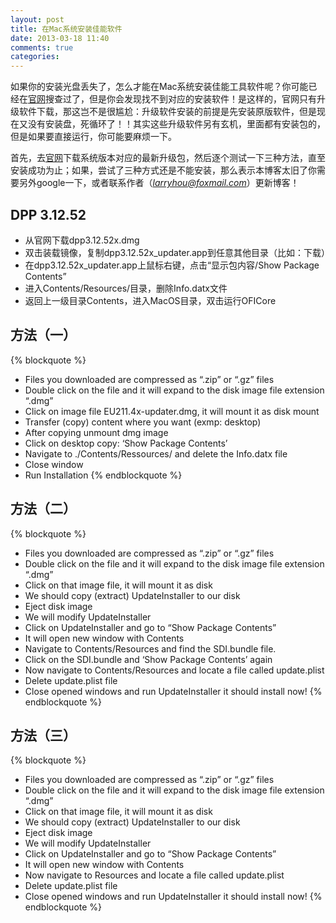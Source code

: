```yaml
---
layout: post
title: 在Mac系统安装佳能软件
date: 2013-03-18 11:40
comments: true
categories: 
---
```

[1]: http://support-cn.canon-asia.com "佳能驱动与软件官网"

如果你的安装光盘丢失了，怎么才能在Mac系统安装佳能工具软件呢？你可能已经在[官网][1]搜查过了，但是你会发现找不到对应的安装软件！是这样的，官网只有升级软件下载，那这岂不是很尴尬：升级软件安装的前提是先安装原版软件，但是现在又没有安装盘，死循环了！！其实这些升级软件另有玄机，里面都有安装包的，但是如果要直接运行，你可能要麻烦一下。<!--more-->

首先，去[官网][1]下载系统版本对应的最新升级包，然后逐个测试一下三种方法，直至安装成功为止；如果，尝试了三种方式还是不能安装，那么表示本博客太旧了你需要另外google一下，或者联系作者（*larryhou@foxmail.com*）更新博客！

## DPP 3.12.52
* 从官网下载dpp3.12.52x.dmg
* 双击装载镜像，复制dpp3.12.52x_updater.app到任意其他目录（比如：下载）
* 在dpp3.12.52x_updater.app上鼠标右键，点击“显示包内容/Show Package Contents”
* 进入Contents/Resources/目录，删除Info.datx文件
* 返回上一级目录Contents，进入MacOS目录，双击运行OFICore

## 方法（一）

{% blockquote %}
* Files you downloaded are compressed as “.zip” or “.gz” files
* Double click on the file and it will expand to the disk image file extension “.dmg”
* Click on image file EU211.4x-updater.dmg, it will mount it as disk mount
* Transfer (copy) content where you want (exmp: desktop)
* After copying unmount dmg image
* Click on desktop copy: ‘Show Package Contents’
* Navigate to ./Contents/Ressources/ and delete the Info.datx file
* Close window
* Run Installation
{% endblockquote %}

## 方法（二）
{% blockquote %}
* Files you downloaded are compressed as “.zip” or “.gz” files
* Double click on the file and it will expand to the disk image file extension “.dmg”
* Click on that image file, it will mount it as disk
* We should copy (extract) UpdateInstaller to our disk
* Eject disk image
* We will modify UpdateInstaller
* Click on UpdateInstaller and go to “Show Package Contents”
* It will open new window with Contents
* Navigate to Contents/Resources and find the SDI.bundle file.
* Click on the SDI.bundle and ‘Show Package Contents’ again
* Now navigate to Contents/Resources and locate a file called update.plist
* Delete update.plist file
* Close opened windows and run UpdateInstaller it should install now!
{% endblockquote %}

## 方法（三）
{% blockquote %}
* Files you downloaded are compressed as “.zip” or “.gz” files
* Double click on the file and it will expand to the disk image file extension “.dmg”
* Click on that image file, it will mount it as disk
* We should copy (extract) UpdateInstaller to our disk
* Eject disk image
* We will modify UpdateInstaller
* Click on UpdateInstaller and go to “Show Package Contents”
* It will open new window with Contents
* Now navigate to Resources and locate a file called update.plist
* Delete update.plist file
* Close opened windows and run UpdateInstaller it should install now!
{% endblockquote %}